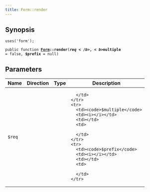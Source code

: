 ```yaml
---
title: Form::render
---
```


## Synopsis

<code>uses('form');</code>

<code>public function <b><a href="Form">Form</a>::render</b>(<b>$req</b>, <b>$multiple</b> = false, <b>$prefix</b> = null)</code>

## Parameters

<table>
  <thead>
    <tr>
      <th>Name</th>
      <th>Direction</th>
      <th>Type</th>
      <th>Description</th>
    </tr>
  </thead>
  <tbody>
    <tr>
      <td><code>$req</code>
      <td><i></i></td>
      <td></td>
      <td>

      </td>
    </tr>
    <tr>
      <td><code>$multiple</code>
      <td><i></i></td>
      <td></td>
      <td>

      </td>
    </tr>
    <tr>
      <td><code>$prefix</code>
      <td><i></i></td>
      <td></td>
      <td>

      </td>
    </tr>
  </tbody>
</table>

